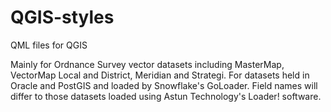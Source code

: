 QGIS-styles
===========

QML files for QGIS

Mainly for Ordnance Survey vector datasets including MasterMap, VectorMap Local and District, Meridian and Strategi.  For datasets held in Oracle and PostGIS and loaded by Snowflake's GoLoader.  Field names will differ to those datasets loaded using Astun Technology's Loader! software.
